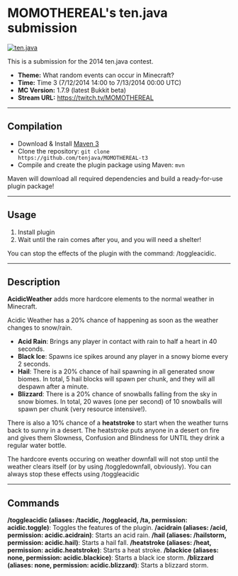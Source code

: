 MOMOTHEREAL's ten.java submission
==============================

[![ten.java](https://cdn.mediacru.sh/hu4CJqRD7AiB.svg)](https://tenjava.com/)

This is a submission for the 2014 ten.java contest.

- __Theme:__ What random events can occur in Minecraft?
- __Time:__ Time 3 (7/12/2014 14:00 to 7/13/2014 00:00 UTC)
- __MC Version:__ 1.7.9 (latest Bukkit beta)
- __Stream URL:__ https://twitch.tv/MOMOTHEREAL

<!-- put chosen theme above -->

---------------------------------------

Compilation
-----------

- Download & Install [Maven 3](http://maven.apache.org/download.html)
- Clone the repository: `git clone https://github.com/tenjava/MOMOTHEREAL-t3`
- Compile and create the plugin package using Maven: `mvn`

Maven will download all required dependencies and build a ready-for-use plugin package!

---------------------------------------

Usage
-----

1. Install plugin
2. Wait until the rain comes after you, and you will need a shelter!

You can stop the effects of the plugin with the command: /toggleacidic.

---------------------------------------

Description
-----

__AcidicWeather__ adds more hardcore elements to the normal weather in Minecraft.


Acidic Weather has a 20% chance of happening as soon as the weather changes to snow/rain.

- __Acid Rain__: Brings any player in contact with rain to half a heart in 40 seconds.
- __Black Ice__: Spawns ice spikes around any player in a snowy biome every 2 seconds.
- __Hail__: There is a 20% chance of hail spawning in all generated snow biomes. In total, 5 hail blocks will spawn per chunk, and they will all despawn after a minute.
- __Blizzard__: There is a 20% chance of snowballs falling from the sky in snow biomes. In total,  20 waves (one per second) of 10 snowballs will spawn per chunk (very resource intensive!).

There is also a 10% chance of a __heatstroke__ to start when the weather turns back to sunny in a desert.
The heatstroke puts anyone in a desert on fire and gives them Slowness, Confusion and Blindness for UNTIL they drink a regular water bottle.

The hardcore events occuring on weather downfall will not stop until the weather clears itself (or by using /toggledownfall, obviously).
You can always stop these effects using /toggleacidic

---------------------------------------

Commands
-----

__/toggleacidic (aliases: /tacidic, /toggleacid, /ta, permission: acidic.toggle)__: Toggles the features of the plugin.
__/acidrain (aliases: /acid, permission: acidic.acidrain)__: Starts an acid rain.
__/hail (aliases: /hailstorm, permission: acidic.hail)__: Starts a hail fall.
__/heatstroke (aliases: /heat, permission: acidic.heatstroke)__: Starts a heat stroke.
__/blackice (aliases: none, permission: acidic.blackice)__: Starts a black ice storm.
__/blizzard (aliases: none, permission: acidic.blizzard)__: Starts a blizzard storm.

